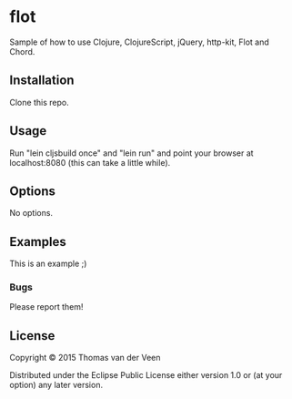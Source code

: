 # flot

Sample of how to use Clojure, ClojureScript, jQuery, http-kit, Flot and Chord.

## Installation

Clone this repo.

## Usage

Run "lein cljsbuild once" and "lein run" and point your browser at localhost:8080 (this can take a little while).

## Options

No options.

## Examples

This is an example ;)

### Bugs

Please report them!

## License

Copyright © 2015 Thomas van der Veen

Distributed under the Eclipse Public License either version 1.0 or (at
your option) any later version.
